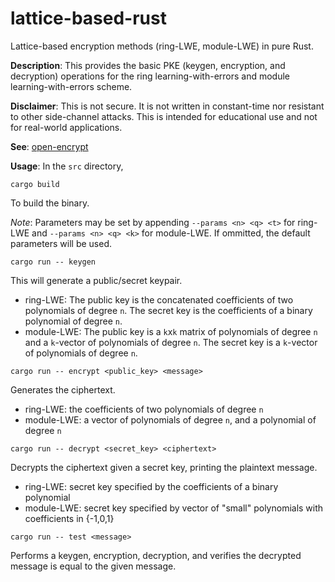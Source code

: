 # lattice-based-rust
Lattice-based encryption methods (ring-LWE, module-LWE) in pure Rust.

**Description**: This provides the basic PKE (keygen, encryption, and decryption) operations for the ring learning-with-errors and module learning-with-errors scheme.

**Disclaimer**: This is not secure. It is not written in constant-time nor resistant to other side-channel attacks. This is intended for educational use and not for real-world applications.

**See**: [open-encrypt](https://github.com/jacksonwalters/open-encrypt)

**Usage**: In the `src` directory,

`cargo build`

To build the binary.

_Note_: Parameters may be set by appending `--params <n> <q> <t>` for ring-LWE and `--params <n> <q> <k>` for module-LWE. If ommitted, the default parameters will be used.

`cargo run -- keygen`

This will generate a public/secret keypair. 

- ring-LWE: The public key is the concatenated coefficients of two polynomials of degree `n`. The secret key is the coefficients of a binary polynomial of degree `n`.
- module-LWE: The public key is a `k`x`k` matrix of polynomials of degree `n` and a `k`-vector of polynomials of degree `n`. The secret key is a `k`-vector of polynomials of degree `n`.

`cargo run -- encrypt <public_key> <message>`

Generates the ciphertext.

- ring-LWE: the coefficients of two polynomials of degree `n`
- module-LWE: a vector of polynomials of degree `n`, and a polynomial of degree `n`

`cargo run -- decrypt <secret_key> <ciphertext>`

Decrypts the ciphertext given a secret key, printing the plaintext message.

- ring-LWE: secret key specified by the coefficients of a binary polynomial
- module-LWE: secret key specified by vector of "small" polynomials with coefficients in {-1,0,1}

`cargo run -- test <message>`

Performs a keygen, encryption, decryption, and verifies the decrypted message is equal to the given message.
